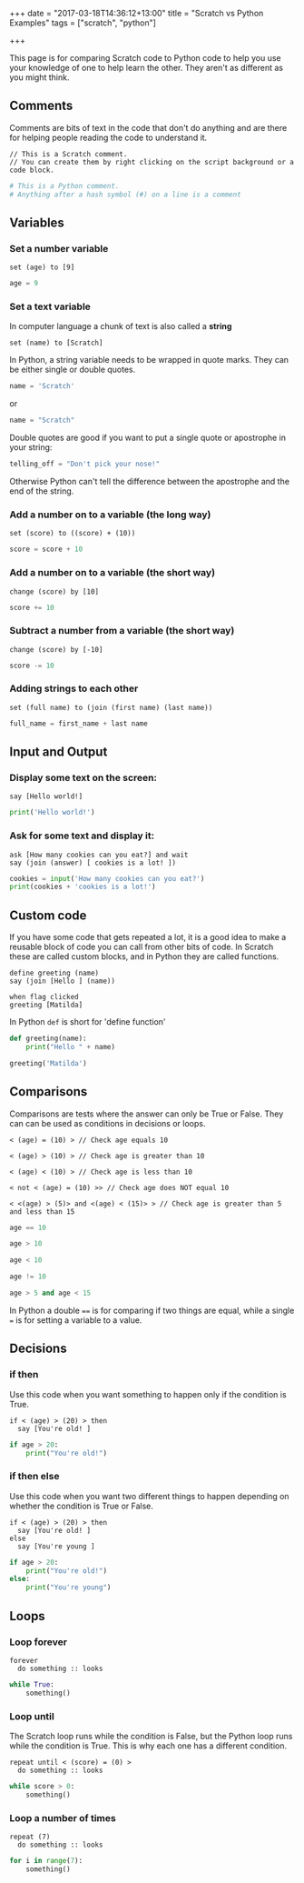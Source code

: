 +++
date = "2017-03-18T14:36:12+13:00"
title = "Scratch vs Python Examples"
tags = ["scratch", "python"]

+++

This page is for comparing Scratch code to Python code to help you use your knowledge of one to help learn the other. They aren't as different as you might think.


## Comments

Comments are bits of text in the code that don't do anything and are there for helping people reading the code to understand it.

```blocks
// This is a Scratch comment.
// You can create them by right clicking on the script background or a code block.
```

```python
# This is a Python comment.
# Anything after a hash symbol (#) on a line is a comment
```

## Variables

### Set a number variable

```blocks
set (age) to [9]
```

```python
age = 9
```

### Set a text variable
In computer language a chunk of text is also called a **string**

```blocks
set (name) to [Scratch]
```

In Python, a string variable needs to be wrapped in quote marks. They can be either single or double quotes.
```python
name = 'Scratch'
```
or
```python
name = "Scratch"
```
Double quotes are good if you want to put a single quote or apostrophe in your string:
```python
telling_off = "Don't pick your nose!"
```
Otherwise Python can't tell the difference between the apostrophe and the end of the string.

### Add a number on to a variable (the long way)

```blocks
set (score) to ((score) + (10))
```

```python
score = score + 10
```

### Add a number on to a variable (the short way)

```blocks
change (score) by [10]
```

```python
score += 10
```

### Subtract a number from a variable (the short way)

```blocks
change (score) by [-10]
```

```python
score -= 10
```

### Adding strings to each other

```blocks
set (full name) to (join (first name) (last name))
```

```python
full_name = first_name + last name
```


## Input and Output

### Display some text on the screen:

```blocks
say [Hello world!]
```

```python
print('Hello world!')
```

### Ask for some text and display it:

```blocks
ask [How many cookies can you eat?] and wait
say (join (answer) [ cookies is a lot! ])
```

```python
cookies = input('How many cookies can you eat?')
print(cookies + 'cookies is a lot!')
```

## Custom code

If you have some code that gets repeated a lot, it is a good idea to make a reusable block of code you can call from other bits of code. In Scratch these are called custom blocks, and in Python they are called functions. 


```blocks
define greeting (name)
say (join [Hello ] (name))

when flag clicked
greeting [Matilda]

```

In Python `def` is short for 'define function'
```python
def greeting(name):
    print("Hello " + name)

greeting('Matilda')
```

## Comparisons

Comparisons are tests where the answer can only be True or False. They can can be used as conditions in decisions or loops.

```blocks
< (age) = (10) > // Check age equals 10

< (age) > (10) > // Check age is greater than 10

< (age) < (10) > // Check age is less than 10

< not < (age) = (10) >> // Check age does NOT equal 10

< <(age) > (5)> and <(age) < (15)> > // Check age is greater than 5 and less than 15

```

```python
age == 10

age > 10

age < 10

age != 10

age > 5 and age < 15
```
In Python a double `==` is for comparing if two things are equal, while a single `=` is for setting a variable to a value.

## Decisions

### if then

Use this code when you want something to happen only if the condition is True.
```blocks
if < (age) > (20) > then
  say [You're old! ]
```

```python
if age > 20:
    print("You're old!")
```

### if then else

Use this code when you want two different things to happen depending on whether the condition is True or False.
```blocks
if < (age) > (20) > then
  say [You're old! ]
else
  say [You're young ]
```

```python
if age > 20:
    print("You're old!")
else:
    print("You're young")
```

## Loops

### Loop forever

```blocks
forever
  do something :: looks
```

```python
while True:
    something()
```

### Loop until

The Scratch loop runs while the condition is False, but the Python loop runs while the condition is True. This is why each one has a different condition.

```blocks
repeat until < (score) = (0) >
  do something :: looks
```

```python
while score > 0:
    something()
```

### Loop a number of times

```blocks
repeat (7)
  do something :: looks
```

```python
for i in range(7):
    something()
```

